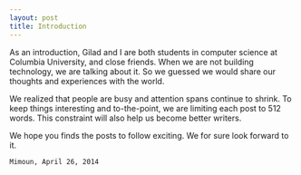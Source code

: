 ```yaml
---
layout: post
title: Introduction
---
```


As an introduction, Gilad and I are both students in computer science at Columbia University, and close friends. When we are not building technology, we are talking about it. So we guessed we would share our thoughts and experiences with the world.

We realized that people are busy and attention spans continue to shrink. To keep things interesting and to-the-point, we are limiting each post to 512 words. This constraint will also help us become better writers.

We hope you finds the posts to follow exciting. We for sure look forward to it. 

`Mimoun, April 26, 2014`